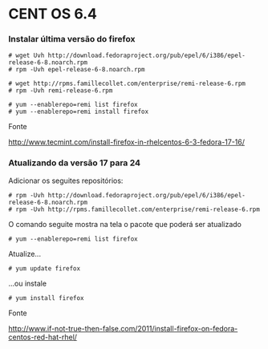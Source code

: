 CENT OS 6.4
===


### Instalar última versão do firefox

    # wget Uvh http://download.fedoraproject.org/pub/epel/6/i386/epel-release-6-8.noarch.rpm
    # rpm -Uvh epel-release-6-8.noarch.rpm

    # wget http://rpms.famillecollet.com/enterprise/remi-release-6.rpm
    # rpm -Uvh remi-release-6.rpm

    # yum --enablerepo=remi list firefox
    # yum --enablerepo=remi install firefox


Fonte

http://www.tecmint.com/install-firefox-in-rhelcentos-6-3-fedora-17-16/



### Atualizando da versão 17 para 24


Adicionar os seguites repositórios:

    # rpm -Uvh http://download.fedoraproject.org/pub/epel/6/i386/epel-release-6-8.noarch.rpm
    # rpm -Uvh http://rpms.famillecollet.com/enterprise/remi-release-6.rpm



O comando seguite mostra na tela o pacote que poderá ser atualizado

    # yum --enablerepo=remi list firefox


Atualize... 

    # yum update firefox

...ou instale

    # yum install firefox


Fonte

http://www.if-not-true-then-false.com/2011/install-firefox-on-fedora-centos-red-hat-rhel/












